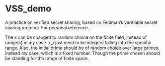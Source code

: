 # VSS_demo
A practice on verified secret sharing, based on Feldman’s verifiable secret sharing protocol.
For personal reference...

The x can be changed to random choice on the finite field, instead of range(k) in my case. x_i just need to be integers falling into the specific range.
Also, the initial prime should be of random choice over large primes, instead my case, which is a fixed number. Though the prime chosen should be standing for the range of finite space.
